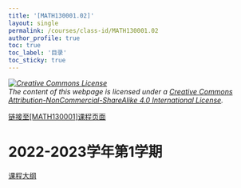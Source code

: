 ```yaml
---
title: '[MATH130001.02]'
layout: single
permalink: /courses/class-id/MATH130001.02
author_profile: true
toc: true
toc_label: '目录'
toc_sticky: true
---
```


<div class='notice--warning'>
<p><i><a rel='license' href='http://creativecommons.org/licenses/by-nc-sa/4.0/'><img alt='Creative Commons License' style='border-width:0' src='https://i.creativecommons.org/l/by-nc-sa/4.0/88x31.png' /></a><br /> The content of this webpage is licensed under a <a rel='license' href='http://creativecommons.org/licenses/by-nc-sa/4.0/'>Creative Commons Attribution-NonCommercial-ShareAlike 4.0 International License</a>.</i></p>
</div>

<a href='https://fdu-math.github.io/courses/MATH130001'>链接至[MATH130001]课程页面<a>

# 2022-2023学年第1学期

<a href='https://fdu-math.github.io/assets/docs/courses/MATH130001.02-2022-2023-1 (Encrypted).pdf'>课程大纲</a>